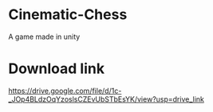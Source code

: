 # Cinematic-Chess
A game made in unity
# Download link
https://drive.google.com/file/d/1c-_JOp4BLdzOqYzoslsCZEvUbSTbEsYK/view?usp=drive_link
